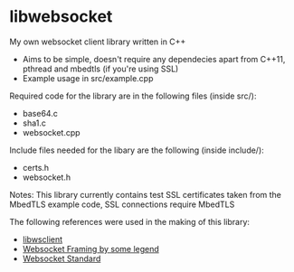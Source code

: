 # libwebsocket

My own websocket client library written in C++

- Aims to be simple, doesn't require any dependecies apart from C++11, pthread and mbedtls (if you're using SSL)  
- Example usage in src/example.cpp

Required code for the library are in the following files (inside src/):  

- base64.c
- sha1.c
- websocket.cpp

Include files needed for the libary are the following (inside include/):  

- certs.h
- websocket.h

Notes: This library currently contains test SSL certificates taken from the MbedTLS example code, SSL connections require MbedTLS

The following references were used in the making of this library:  

- [libwsclient](https://github.com/payden/libwsclient)
- [Websocket Framing by some legend](https://www.openmymind.net/WebSocket-Framing-Masking-Fragmentation-and-More/#:~:text=A%20WebSocket%20frame%20can%20be,not%20it's%20a%20fin%20frame.)
- [Websocket Standard](https://datatracker.ietf.org/doc/html/rfc6455)
